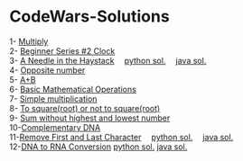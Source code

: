 # CodeWars-Solutions

1- [Multiply](https://www.codewars.com/kata/5265326f5fda8eb1160004c8/python)
<br />
2- [Beginner Series #2 Clock](https://www.codewars.com/kata/55f9bca8ecaa9eac7100004a)
<br />
3- [A Needle in the Haystack](https://www.codewars.com/kata/56676e8fabd2d1ff3000000c)&emsp;
[python sol.](https://github.com/AliLtRP/CodeWars-Solutions/blob/cb7fa11154ff9f993d487723cbebbf2da8cce1e0/8kyu/A%20Needle%20in%20the%20Haystack.py)&emsp; [java sol.](https://github.com/AliLtRP/CodeWars-Solutions/blob/12d5d68bd5d86deed0c0d33bae67e1077af59814/8kyu-java/A_Needle_in_the_Haystack.java)
<br/> 
4- [Opposite number](https://www.codewars.com/kata/56dec885c54a926dcd001095)
<br/>
5- [ A+B](https://www.codewars.com/kata/5512a0b0509063e57d0003f5)
<br/>
6- [Basic Mathematical Operations](https://www.codewars.com/kata/57356c55867b9b7a60000bd7)
<br/>
7- [Simple multiplication](https://www.codewars.com/kata/583710ccaa6717322c000105)
<br/>
8- [To square(root) or not to square(root)](https://www.codewars.com/kata/57f6ad55cca6e045d2000627)
<br/>
9- [Sum without highest and lowest number](https://www.codewars.com/kata/576b93db1129fcf2200001e6)
</br>
10-[Complementary DNA](https://www.codewars.com/kata/554e4a2f232cdd87d9000038)
</br>
11-[Remove First and Last Character](https://www.codewars.com/kata/56bc28ad5bdaeb48760009b0/java)&emsp;
[python sol.](https://github.com/AliLtRP/CodeWars-Solutions/blob/c7a91b8bf84bf7ab34a0870ce0a550ec392a8caa/8kyu/Remove%20First%20and%20Last%20Character.py)&emsp;
[java sol.](https://github.com/AliLtRP/CodeWars-Solutions/blob/c7a91b8bf84bf7ab34a0870ce0a550ec392a8caa/8kyu-java/Remove%20First%20and%20Last%20Character.java)</br>
12-[DNA to RNA Conversion](https://www.codewars.com/kata/5556282156230d0e5e000089)
[python sol.](https://github.com/AliLtRP/CodeWars-Solutions/blob/910c6f35f017d72310429a1976aabc2d295dbf15/8kyu/DNA_to_RNA_Conversion.py)
[java sol.](https://github.com/AliLtRP/CodeWars-Solutions/blob/edd7dcc63b266cfeaf4246aca6a112dc25b4dadd/8kyu-java/DNA_to_RNA_Conversion.java)</br>
